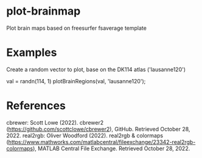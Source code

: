 # plot-brainmap
Plot brain maps based on freesurfer fsaverage template

# Examples
Create a random vector to plot, base on the DK114 atlas ('lausanne120')

val = randn(114, 1)
plotBrainRegions(val, 'lausanne120');

# References
cbrewer: Scott Lowe (2022). cbrewer2 (https://github.com/scottclowe/cbrewer2), GitHub. Retrieved October 28, 2022.
real2rgb: Oliver Woodford (2022). real2rgb & colormaps (https://www.mathworks.com/matlabcentral/fileexchange/23342-real2rgb-colormaps), MATLAB Central File Exchange. Retrieved October 28, 2022.